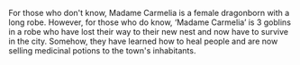 For those who don't know, Madame Carmelia is a female dragonborn with a long robe. However, for those who do know, ‘Madame Carmelia’ is 3 goblins in a robe who have lost their way to their new nest and now have to survive in the city. Somehow, they have learned how to heal people and are now selling medicinal potions to the town's inhabitants.